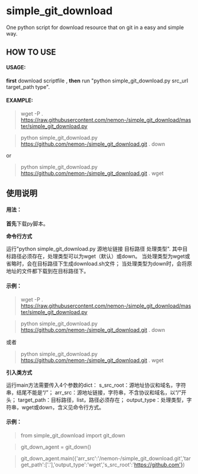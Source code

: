 # simple_git_download
One python script for download resource that on git in a easy and simple way.

## HOW TO USE ##


#### USAGE: ####

**first** download scriptfile , 
**then** run "python simple_git_download.py src_url target_path type".

#### EXAMPLE: ####

> wget -P . https://raw.githubusercontent.com/nemon-/simple_git_download/master/simple_git_download.py

> python simple_git_download.py https://github.com/nemon-/simple_git_download.git . down

or

> python simple_git_download.py https://github.com/nemon-/simple_git_download.git . wget

## 使用说明 ##


#### 用法： ####

**首先**下载py脚本。

**命令行方式**

运行"python simple_git_download.py 源地址链接 目标路径 处理类型".
其中目标路径必须存在，处理类型可以为wget（默认）或down。
当处理类型为wget或省略时，会在目标路径下生成download.sh文件；
当处理类型为down时，会将原地址的文件都下载到在目标路径下。

#### 示例： ####

> wget -P . https://raw.githubusercontent.com/nemon-/simple_git_download/master/simple_git_download.py

> python simple_git_download.py https://github.com/nemon-/simple_git_download.git . down

或者

> python simple_git_download.py https://github.com/nemon-/simple_git_download.git . wget


**引入类方式**

运行main方法需要传入4个参数的dict：
s_src_root：源地址协议和域名，字符串，结尾不能是“/”；
arr_src：源地址链接，字符串，不含协议和域名，以“/”开头；
target_path：目标路径，list，路径必须存在；
output_type：处理类型，字符串，wget或down，含义见命令行方式。

#### 示例： ####

> from simple_git_download import git_down

> git_down_agent = git_down()

> git_down_agent.main({'arr_src':'/nemon-/simple_git_download.git','target_path':['.'],'output_type':'wget','s_src_root':'https://github.com'})






